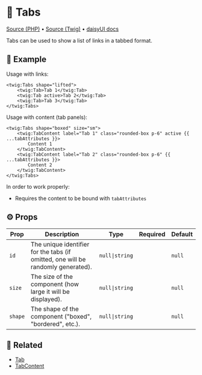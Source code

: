 # 🧩 Tabs
[Source (PHP)](/src/Twig/Components/Tabs.php) • [Source (Twig)](/templates/components/Tabs.html.twig) • [daisyUI docs](https://daisyui.com/components/tab/)

Tabs can be used to show a list of links in a tabbed format.

## 🚀 Example

Usage with links:

```twig
<twig:Tabs shape="lifted">
    <twig:Tab>Tab 1</twig:Tab>
    <twig:Tab active>Tab 2</twig:Tab>
    <twig:Tab>Tab 3</twig:Tab>
</twig:Tabs>
```

Usage with content (tab panels):

```twig
<twig:Tabs shape="boxed" size="sm">
    <twig:TabContent label="Tab 1" class="rounded-box p-6" active {{ ...tabAttributes }}>
        Content 1
    </twig:TabContent>
    <twig:TabContent label="Tab 2" class="rounded-box p-6" {{ ...tabAttributes }}>
        Content 2
    </twig:TabContent>
</twig:Tabs>
```

In order to work properly:

- Requires the content to be bound with `tabAttributes`

## ⚙️ Props

| Prop     | Description | Type        | Required   | Default |
| -------- | ----------- | :---------: | :--------: | ------- |
| `id` | The unique identifier for the tabs (if omitted, one will be randomly generated). | `null\|string` |  | `null` |
| `size` | The size of the component (how large it will be displayed). | `null\|string` |  | `null` |
| `shape` | The shape of the component (&quot;boxed&quot;, &quot;bordered&quot;, etc.). | `null\|string` |  | `null` |

## 📖 Related

- [Tab](Tab.md)
- [TabContent](TabContent.md)
